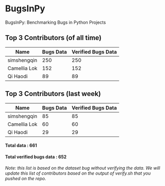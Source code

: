 # BugsInPy
BugsInPy: Benchmarking Bugs in Python Projects
##  Top 3 Contributors (of all time)
Name | Bugs Data | Verified Bugs Data
--- | --- | --- 
simshengqin | 250 | 250
Camellia Lok | 152 | 152
Qi Haodi | 89 | 89
##  Top 3 Contributors (last week)
Name | Bugs Data | Verified Bugs Data
--- | --- | --- 
simshengqin | 85 | 85
Camellia Lok | 60 | 60
Qi Haodi | 29 | 29
#### Total data : 661
#### Total verified bugs data : 652
###### Note: this list is based on the dataset bug without verifying the data. We will update this list of contributors based on the output of verify.sh that you pushed on the repo.
